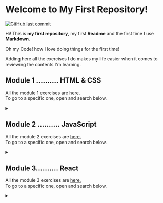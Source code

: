 # Welcome to My First Repository!   
   
   <a href="https://github.com/cvcastano/ejercicios-de-adalab/commits/master">
    <img src="https://img.shields.io/github/last-commit/cvcastano/ejercicios-de-adalab.svg?style=flat-square&logo=github&logoColor=purple"
         alt="GitHub last commit"/>
           </a>

Hi! This is **my first repository**, my first **Readme** and the first time I use **Markdown**.

Oh my Code! how I love doing things for the first time!

Adding here all the exercises I do makes my life easier when it comes to reviewing the contents I'm learning.  

## Module 1 .......... HTML & CSS 
All the module 1 exercises are [here.](https://github.com/cvcastano/ejercicios-de-adalab/tree/master/module%201)  
To go to a specific one, open and search below.
<details>
<summary></summary>
   
#### LESSON 1	[Introduction to the Web](https://github.com/cvcastano/ejercicios-de-adalab/tree/master/module%201/module-1-lesson-01-introduction-to-the-web/module-1-lesson-01-exs-1-to-6)
<details>
<summary> </summary>

- Exercises 1 to 6. Gazpacho recipe. [First steps in HTML and CSS.](https://github.com/cvcastano/ejercicios-de-adalab/tree/master/module%201/module-1-lesson-01-introduction-to-the-web/module-1-lesson-01-exs-1-to-6)
</details>

#### LESSON 2	[My first web page](https://github.com/cvcastano/ejercicios-de-adalab/tree/master/module%201/module-1-lesson-02-my-first-web-page)  
<details> 
<summary> </summary>
   
 - Exercise 1: Organizing a weekly menu. [Creating tables.](https://github.com/cvcastano/ejercicios-de-adalab/tree/master/module%201/module-1-lesson-02-my-first-web-page/module-1-lesson-02-ex-01-weekly-menu)
 - Exercise 2: A clasic page. [Creating a semantic page.](https://github.com/cvcastano/ejercicios-de-adalab/tree/master/module%201/module-1-lesson-02-my-first-web-page/module-1-lesson-02-ex-02-a-semantic-page)
 - Exercise 3: Colour me those links. Learning about inheritance in CSS.   
 - Exercise 4: Inheritance for everyone. Using inheritance for a neater code.
 - Exercise 5: Knowing specificity. [Practicing specificity in CSS.](https://github.com/cvcastano/ejercicios-de-adalab/tree/master/module%201/module-1-lesson-02-my-first-web-page/module-1-lesson-02-ex-05-specificity)
 - Exercise 6: Background property.
</details>
  
#### LESSON 3	[Box model and DevTools](https://github.com/cvcastano/ejercicios-de-adalab/tree/master/module%201/module-1-lesson-03-box-model-and-dev-tools)
<details>
<summary></summary>
   
 - Exercise 1: Marking. [Using the &lt;mark&gt; tag.](https://github.com/cvcastano/ejercicios-de-adalab/tree/master/module%201/module-1-lesson-03-box-model-and-dev-tools/module-1-lesson-03-ex-01-marking) 
 - Exercise 2: Displays. [Changing displays.](https://github.com/cvcastano/ejercicios-de-adalab/tree/master/module%201/module-1-lesson-03-box-model-and-dev-tools/module-1-lesson-03-ex-02-displays)
 - Exercise 3: Image in a paragraph. [Adding content.](https://github.com/cvcastano/ejercicios-de-adalab/tree/master/module%201/module-1-lesson-03-box-model-and-dev-tools/module-1-lesson-03-ex-03-image-in-a-paragraph)
 - Exercise 4: Image between paragraphs. [Practicing adding content.](https://github.com/cvcastano/ejercicios-de-adalab/tree/master/module%201/module-1-lesson-03-box-model-and-dev-tools/module-1-lesson-03-ex-04-image-between-paragraphs)
 - Exercise 5: Adjusting images. [Practicing more with content.](https://github.com/cvcastano/ejercicios-de-adalab/tree/master/module%201/module-1-lesson-03-box-model-and-dev-tools/module-1-lesson-03-ex-05-adjusting-images)
 - Exercise 6: Everything in its box. [Using overflow.](https://github.com/cvcastano/ejercicios-de-adalab/tree/master/module%201/module-1-lesson-03-box-model-and-dev-tools/module-1-lesson-03-ex-06-everything-in-its-box)
 - Exercise 7: Corchángulo Team. [Aligning inline elements.](https://github.com/cvcastano/ejercicios-de-adalab/tree/master/module%201/module-1-lesson-03-box-model-and-dev-tools/module-1-lesson-03-ex-07-corchangulo-team) 
 - Exercise 8: Variables CSS. [Aplying variables.](https://github.com/cvcastano/ejercicios-de-adalab/tree/master/module%201/module-1-lesson-03-box-model-and-dev-tools/module-1-lesson-03-ex-08-variables)
 - Exercise 9: DevTools: Inspector.
 - Exercise 10: DevTools: Network.
</details>
 
#### LESSON 4	[FlexBox](https://github.com/cvcastano/ejercicios-de-adalab/tree/master/module%201/module-1-lesson-04-flexbox)
<details>
<summary></summary>
 
 - Exercise 1: Flex and flex direction. [Practicing display and both axes.](hhttps://github.com/cvcastano/ejercicios-de-adalab/tree/master/module%201/module-1-lesson-04-flexbox/module-1-lesson-04-ex-01-flex-and-flex-direction)
 - Exercise 2: Flex wrap. [Using the flex-wrap property.](https://github.com/cvcastano/ejercicios-de-adalab/tree/master/module%201/module-1-lesson-04-flexbox/module-1-lesson-04-ex-02-flex-wrap)
 - Exercise 3: Justify content y align items. [Creating a horizontal list menu.](https://github.com/cvcastano/ejercicios-de-adalab/tree/master/module%201/module-1-lesson-04-flexbox/module-1-lesson-04-ex-03-justify-content-and-align-items)
 - Exercise 4: Order [Creating a news list with diverse content.]
 - Exercise 5: Flex, grow, shrink and basis. [Using min-height & vh.]
 - Exercise 6: Recreating a sketch. [Using FlexBox.](https://github.com/cvcastano/ejercicios-de-adalab/tree/master/module%201/module-1-lesson-04-flexbox/module-1-lesson-04-ex-06-recreating-a-sketch)
 - Exercise 7: Another sketch. [More FlexBox.]
 - Exercise 8: One more sketch. [Even more Flexbox.]
 - Exercise 9: Changing sizes. [Using vw and vh]
</details>

#### LESSON 5 CSS [Positioned Layout](https://github.com/cvcastano/ejercicios-de-adalab/tree/master/module%201/module-1-lesson-05-positioned-layout)
<details>
<summary></summary>
 
 - Exercise 1: Horizontal list. [Creating a nav "in line."](https://github.com/cvcastano/ejercicios-de-adalab/tree/master/module%201/module-1-lesson-05-positioned-layout/module-1-lesson-05-ex-01-horizontal-list)
 - Exercise 2: Shifting divs relatively. [Moving container boxes.](https://github.com/cvcastano/ejercicios-de-adalab/tree/master/module%201/module-1-lesson-05-positioned-layout/module-1-lesson-05-ex-02-shifting-divs-relatively)
 - Exercise 3: Come with me. [Using scroll.](https://github.com/cvcastano/ejercicios-de-adalab/tree/master/module%201/module-1-lesson-05-positioned-layout/module-1-lesson-05-ex-03-come-with-me)
 - Exercise 4: Transformers. [Transformations.](https://github.com/cvcastano/ejercicios-de-adalab/tree/master/module%201/module-1-lesson-05-positioned-layout/module-1-lesson-05-ex-04-transformers)
 - Exercise 5: Boxes over boxes. [Playing with position.](https://github.com/cvcastano/ejercicios-de-adalab/tree/master/module%201/module-1-lesson-05-positioned-layout/module-1-lessson-05-ex-05-boxes-over-boxes)
 - Exercise 6: Cookies notice. [Position fixed.](https://github.com/cvcastano/ejercicios-de-adalab/tree/master/module%201/module-1-lesson-05-positioned-layout/module-1-lesson-05-ex-06-cookies-notice)
 - Exercise 7: This text needs air. [Using max-width] ()
 - Exercise 8: Give me PDFs. [Download link.] ()
 - Exercise 9: This is an article. [Recreating a newspaper article.] ()
 - Exercise 10: Web technologies. []()
 - Exercise 11: A simple web. []()
 - Exercise 12: Good manners. []()
</details>

#### LESSON 6 [Responsive Design](https://github.com/cvcastano/ejercicios-de-adalab/tree/master/module%201/module-1-lesson-06-responsive-design)
<details>
<summary></summary>
 
 - Exercise 1: Can't live without rems. [Using rems](https://github.com/cvcastano/ejercicios-de-adalab/tree/master/module%201/module-1-lesson-06-responsive-design/module-1-lesson-06-ex-01-cant-live-without-rems)
 - Exercise 2: []()
 - Exercise 3: []()
 - Exercise 4: [Using media queries.](https://github.com/cvcastano/ejercicios-de-adalab/tree/master/module%201/module-1-lesson-06-responsive-design/module-1-lesson-06-ex-04)
 - Exercise 5: [Tag meta viewport.](https://github.com/cvcastano/ejercicios-de-adalab/tree/master/module%201/module-1-lesson-06-responsive-design/module-1-lesson-06-ex-05)
 - Exercise 6: [Using a central column.](https://github.com/cvcastano/ejercicios-de-adalab/tree/master/module%201/module-1-lesson-06-responsive-design/module-1-lesson-06-ex-06-central-column)
 - Exercise 7: []()
 - Exercise 8: [Using view width and view height](https://github.com/cvcastano/ejercicios-de-adalab/tree/master/module%201/module-1-lesson-06-responsive-design/module-1-lesson-06-ex-08-vw-vh)
 - Exercise 9: []()
</details>

#### LESSON 7 [Version Control System](https://github.com/cvcastano/modulo-1-leccion-7-control-de-versiones)

#### LESSON 8 Task Automation
<details>
<summary></summary>
 
 - Exercise 1: []()
 - Exercise 2: []()
 - Exercise 3: []()
 - Exercise 4: []()
</details>

#### LESSON 9 [SASS](https://github.com/cvcastano/ejercicios-de-adalab/tree/master/module%201/module-1-lesson-09-sass)
<details>
<summary></summary>
 
 - Exercise 1: Variables everywhere. [Using variables.](https://github.com/cvcastano/ejercicios-de-adalab/tree/master/module%201/module-1-lesson-09-sass/module-1-lesson-09-ex-01)
 - Exercise 2: []()
 - Exercise 3: []()
 - Exercise 4: Every pig to his own sty. [Using partials.](https://github.com/cvcastano/ejercicios-de-adalab/tree/master/module%201/module-1-lesson-09-sass/module-1-lesson-09-ex-04)
 - Exercise 5: []()
 - Exercise 6: []()
 - Exercise 7: []()
 - Exercise 8: []()
 - Exercise 9: []()
 - Exercise 10: []()
</details>

#### LESSON 10 [Web based forms](https://github.com/cvcastano/ejercicios-de-adalab/tree/master/module%201/module-1-lesson-10-web-based-forms/module-1-lesson-10-ex-03-facebook-form)
<details>
<summary></summary>
 
 - Exercise 1: []()
 - Exercise 2: []()
 - Exercise 3: Recreating a form. [Facebook sign-up form.](https://github.com/cvcastano/ejercicios-de-adalab/tree/master/modulo%201/module-1-lesson-10-web-based-forms/module-1-lesson-10-ex-03-facebook-form)
 - Exercise 4: []()
 - Exercise 5: []()
</details>

#### LESSON 11 [CSS grid layout](https://github.com/cvcastano/ejercicios-de-adalab/tree/master/module%201/module-1-lesson-11-grid-layout)
<details>
<summary></summary>
 
 - Exercise 1: Pink grid. [Imitating a given grid layout.](https://github.com/cvcastano/ejercicios-de-adalab/tree/master/modulo%201/module-1-lesson-11-grid-layout/module-1-lesson-11-ex-01-imitate-a-layout)
 - Exercise 2: Using span instead. [Using span.](https://github.com/cvcastano/ejercicios-de-adalab/tree/master/modulo%201/module-1-lesson-11-grid-layout/module-1-lesson-11-ex-02-using-span)
 - Exercise 3: Using viewport. [Grid from scratch using viewport.](https://github.com/cvcastano/ejercicios-de-adalab/tree/master/modulo%201/module-1-lesson-11-grid-layout/module-1-lesson-11-ex-03-using-viewport)
 - Exercise 4: Each element in its place. [Using grid template areas.](https://github.com/cvcastano/ejercicios-de-adalab/tree/master/modulo%201/module-1-lesson-11-grid-layout/module-1-lesson-11-ex-04-each-element-in-its-place)
 - Exercise 5: Bootstrap. [Bootstrap first contact.](https://github.com/cvcastano/ejercicios-de-adalab/tree/master/modulo%201/module-1-lesson-11-grid-layout/module-1-lesson-11-ex-05-bootstrap)
 - Exercise 6: []()
 - Exercise 7: []()
 - Exercise 8: []()
 - Exercise 9: []()
 - Exercise 10: []()
</details>

#### LESSON 12 [CSS animations](https://github.com/cvcastano/ejercicios-de-adalab/tree/master/module%201/module-1-lesson-12-css-animations)
<details>
<summary></summary>
 
 - Exercise 1: Ease transitions. [Adding transitions.](https://github.com/cvcastano/ejercicios-de-adalab/tree/master/modulo%201/module-1-lesson-12-css-animations/module-1-lesson-12-ex-01-ease-transitions)
 - Exercise 2: Basic dashboard. [Adding transitions in a dashboard.](https://github.com/cvcastano/ejercicios-de-adalab/tree/master/modulo%201/module-1-lesson-12-css-animations/module-1-lesson-12-ex-02-transitions-in-a-dashboard)
 - Exercise 3: Pop-up. [Adding a pop-up with CSS transitions.](https://github.com/cvcastano/ejercicios-de-adalab/tree/master/modulo%201/module-1-lesson-12-css-animations/module-1-lesson-12-ex-03-%20pop-up)
 - Exercise 4: Keyframes. [Animating with keyframes.](https://github.com/cvcastano/ejercicios-de-adalab/tree/master/modulo%201/module-1-lesson-12-css-animations/module-1-lesson-12-ex-04-keyframes)
 - Exercise 5: Form label placeholder. [Transitions in forms.](https://github.com/cvcastano/ejercicios-de-adalab/tree/master/modulo%201/module-1-lesson-12-css-animations/module-1-lesson-12-ex-05-form-label-placeholder)
 - Exercise 6: []()
 - Exercise 7: []()
 - Exercise 8: []()
 - Exercise 9: []()
 - Exercise 10: []()
</details>

</details>
 
</details>

## Module 2 .......... JavaScript
All the module 2 exercises are [here.](https://github.com/cvcastano/ejercicios-de-adalab/tree/master/module%202)  
To go to a specific one, open and search below.
<details>
<summary></summary>
 
#### LESSON 1 [Intro to programming](https://github.com/cvcastano/ejercicios-de-adalab/tree/master/module%202/module-2-lesson-01-intro-to-programming)
<details>
<summary></summary>
 
 - Exercise 1: Outdated browser message. [My first JavaScript](https://github.com/cvcastano/ejercicios-de-adalab/tree/master/module%202/module-2-lesson-01-intro-to-programming/module-02-lesson-01-ex-01-outdated-browser-message)
 - Exercise 2: Fixing errors. [Declaring a constant.](https://github.com/cvcastano/ejercicios-de-adalab/tree/master/module%202/module-2-lesson-01-intro-to-programming/module-02-lesson-01-ex-02-fixing-errors)
 - Exercise 3: Hello world. [Changing text.](https://github.com/cvcastano/ejercicios-de-adalab/tree/master/module%202/module-2-lesson-01-intro-to-programming/module-02-lesson-01-ex-03-hello-world)
 - Exercise 4: Selecting Adalabers. [Changing selections.](https://github.com/cvcastano/ejercicios-de-adalab/tree/master/module%202/module-2-lesson-01-intro-to-programming/module-02-lesson-01-ex-04-selecting-adalabers)
 - Exercise 5: Protect that password. [Protecting passwords.](https://github.com/cvcastano/ejercicios-de-adalab/tree/master/module%202/module-2-lesson-01-intro-to-programming/module-02-lesson-01-ex-05-protect-that-password)
 - Exercise 6: Lorem Ipsum. [Adding content.](https://github.com/cvcastano/ejercicios-de-adalab/tree/master/module%202/module-2-lesson-01-intro-to-programming/module-02-lesson-01-ex-06-lorem-ipsum)
 - Exercise 7: One, two, three, answer again. [Adding content in a list.](https://github.com/cvcastano/ejercicios-de-adalab/tree/master/module%202/module-2-lesson-01-intro-to-programming/module-02-lesson-01-ex-07-one-two-three-answer-again)
 - Exercise 8: disabling buttons. [Adding classes.](https://github.com/cvcastano/ejercicios-de-adalab/tree/master/module%202/module-2-lesson-01-intro-to-programming/module-02-lesson-01-ex-08-disabling-buttons)
</details>

#### LESSON 2 [Intro to programming II](https://github.com/cvcastano/ejercicios-de-adalab/tree/master/module%202/module-2-lesson-02-intro-to-programming-2)
<details>
<summary></summary>
 
 - Exercise 2: [Dayana rules.](https://github.com/cvcastano/ejercicios-de-adalab/tree/master/module%202/module-2-lesson-02-intro-to-programming-2/module-02-lesson-02-ex-02-dayana-rules-not)
 - Exercise 3: [Fruit price.](https://github.com/cvcastano/ejercicios-de-adalab/tree/master/module%202/module-2-lesson-02-intro-to-programming-2/module-02-lesson-02-ex-03-fruit-price)
 - Exercise 4: [Pay me girl.](https://github.com/cvcastano/ejercicios-de-adalab/tree/master/module%202/module-2-lesson-02-intro-to-programming-2/module-02-lesson-02-ex-04-pay-me-girl)
 - Exercise 5: [Life hours.](https://github.com/cvcastano/ejercicios-de-adalab/tree/master/module%202/module-2-lesson-02-intro-to-programming-2/module-02-lesson-02-ex-05-life-hours)
 - Exercise 6: [Hello, Lola.](https://github.com/cvcastano/ejercicios-de-adalab/tree/master/module%202/module-2-lesson-02-intro-to-programming-2/module-02-lesson-02-ex-06-hello-adalaber)
 - Exercise 7: [Interpolate Lola.](https://github.com/cvcastano/ejercicios-de-adalab/tree/master/module%202/module-2-lesson-02-intro-to-programming-2/module-02-lesson-02-ex-07-interpolate-lola)
 - Exercise 8: [Bitches list.](https://github.com/cvcastano/ejercicios-de-adalab/tree/master/module%202/module-2-lesson-02-intro-to-programming-2/module-02-lesson-02-ex-08-bitches-list)
 - Exercise 9: [Number of letters in your name.](https://github.com/cvcastano/ejercicios-de-adalab/tree/master/module%202/module-2-lesson-02-intro-to-programming-2/module-02-lesson-02-ex-09-number-of-letters-in-your-name)
 - Exercise 10: [Picking up numbers from HTML.](https://github.com/cvcastano/ejercicios-de-adalab/tree/master/module%202/module-2-lesson-02-intro-to-programming-2/module-02-lesson-02-ex-10-picking-up-numbers-from-HTML)

</details>

#### LESSON 3 [Conditionals](https://github.com/cvcastano/ejercicios-de-adalab/tree/master/module%202/module-2-lesson-03-conditionals)
<details>
<summary></summary>
 
 - Exercise 1: [Noone without avatar.](https://github.com/cvcastano/ejercicios-de-adalab/tree/master/module%202/module-2-lesson-03-conditionals/module-02-lesson-03-ex-01-noone-without-avatar)
 - Exercise 2: [Access control.](https://github.com/cvcastano/ejercicios-de-adalab/tree/master/module%202/module-2-lesson-03-conditionals/module-02-lesson-03-ex-02-access-control)
 - Exercise 3: [Complete the conditions.](https://github.com/cvcastano/ejercicios-de-adalab/tree/master/module%202/module-2-lesson-03-conditionals/module-02-lesson-03-ex-03-complete-the-conditions)
 - Exercise 4: [Dog age to human age.](https://github.com/cvcastano/ejercicios-de-adalab/tree/master/module%202/module-2-lesson-03-conditionals/module-02-lesson-03-ex-04-dog-age-to-human-age)
 - Exercise 5: [Rainbow notifications.](https://github.com/cvcastano/ejercicios-de-adalab/tree/master/module%202/module-2-lesson-03-conditionals/module-02-lesson-03-ex-05-rainbow-notifications)
 - Exercise 6: [Ternary operator](https://github.com/cvcastano/ejercicios-de-adalab/tree/master/module%202/module-2-lesson-03-conditionals/module-02-lesson-03-ex-06-ternary-operator)
 - Exercise 7: [Switch](https://github.com/cvcastano/ejercicios-de-adalab/tree/master/module%202/module-2-lesson-03-conditionals/module-02-lesson-03-ex-07-switch)
 - Exercise 8: [Leap year](https://github.com/cvcastano/ejercicios-de-adalab/tree/master/module%202/module-2-lesson-03-conditionals/module-02-lesson-03-ex-08-leap-year)
</details>

#### LESSON 4 [Functions](https://github.com/cvcastano/ejercicios-de-adalab/tree/master/module%202/module-2-lesson-04-functions)
<details>
<summary></summary>
 
 - Exercise 1: [Times for function](https://github.com/cvcastano/ejercicios-de-adalab/tree/master/module%202/module-2-lesson-04-functions/module-02-lesson-04-ex-01-times-for-function)
 - Exercise 2: [Average out function](https://github.com/cvcastano/ejercicios-de-adalab/tree/master/module%202/module-2-lesson-04-functions/module-02-lesson-04-ex-02-average-out-function)
 - Exercise 3: [Ticket with VAT](https://github.com/cvcastano/ejercicios-de-adalab/tree/master/module%202/module-2-lesson-04-functions/module-02-lesson-04-ex-03-ticket-with-vat)
 - Exercise 4: [Odds or evens](https://github.com/cvcastano/ejercicios-de-adalab/tree/master/module%202/module-2-lesson-04-functions/module-02-lesson-04-ex-04-odd-even)
 - Exercise 5: [querySelector for all](https://github.com/cvcastano/ejercicios-de-adalab/tree/master/module%202/module-2-lesson-04-functions/module-02-lesson-04-ex-05-queryselector-for-all)
 - Exercise 6: [Errors log](https://github.com/cvcastano/ejercicios-de-adalab/tree/master/module%202/module-2-lesson-04-functions/module-02-lesson-04-ex-06-errors-log)
 - Exercise 7: [Join functions](https://github.com/cvcastano/ejercicios-de-adalab/tree/master/module%202/module-2-lesson-04-functions/module-02-lesson-04-ex-07-join-functions)
 - Exercise 9: [Arrow functions](https://github.com/cvcastano/ejercicios-de-adalab/tree/master/module%202/module-2-lesson-04-functions/module-02-lesson-04-ex-09-arrow-functions-everywhere)
 - Exercise 10: [Box model calculator](https://github.com/cvcastano/ejercicios-de-adalab/tree/master/module%202/module-2-lesson-04-functions/module-02-lesson-04-ex-10-box-model-calculator)
 - [T-shirt e-shop practice exercise](https://github.com/cvcastano/ejercicios-de-adalab/tree/master/module%202/module-2-t-shirt-e-shop-practice-exercise)
</details>

#### LESSON 5 [Events](https://github.com/cvcastano/ejercicios-de-adalab/tree/master/module%202/module-2-lesson-05-events)
<details>
<summary></summary>
 
 - Exercise 1: [Hello click.](https://github.com/cvcastano/ejercicios-de-adalab/tree/master/module%202/module-2-lesson-05-events/module-2-lesson-05-ex-01-hello-click)
 - Exercise 2: [What's your name?](https://github.com/cvcastano/ejercicios-de-adalab/tree/master/module%202/module-2-lesson-05-events/module-2-lesson-05-ex-02-what-is-your-name)
 - Exercise 3: [Give me ipsum.](https://github.com/cvcastano/ejercicios-de-adalab/tree/master/module%202/module-2-lesson-05-events/module-2-lesson-05-ex-03-give-me-ipsum)
 - Exercise 4: [Colored scroll.](https://github.com/cvcastano/ejercicios-de-adalab/tree/master/module%202/module-2-lesson-05-events/module-2-lesson-05-ex-04-colored-scroll)
 - Exercise 5: [Playing with the keyboard.](https://github.com/cvcastano/ejercicios-de-adalab/tree/master/module%202/module-2-lesson-05-events/module-2-lesson-05-ex-05-playing-with-the-keyboard)
 - Exercise 6: [Instant info.](https://github.com/cvcastano/ejercicios-de-adalab/tree/master/module%202/module-2-lesson-05-events/module-2-lesson-05-ex-06-instant-info)
 - Exercise 7: [Another button.](https://github.com/cvcastano/ejercicios-de-adalab/tree/master/module%202/module-2-lesson-05-events/module-2-lesson-05-ex-07-another-button)
 - Exercise 8: [More buttons.](https://github.com/cvcastano/ejercicios-de-adalab/tree/master/module%202/module-2-lesson-05-events/module-2-lesson-05-ex-08-more-buttons)
 - Exercise 9: [Favourites.](https://github.com/cvcastano/ejercicios-de-adalab/tree/master/module%202/module-2-lesson-05-events/module-2-lesson-05-ex-09-favourites)
 - Exercise 10: [What are we watching tonight?](https://github.com/cvcastano/ejercicios-de-adalab/tree/master/module%202/module-2-lesson-05-events/module-2-lesson-05-ex-10-what-are-we-watching-tonight)
 - Exercise 11: [Stop that link.](https://github.com/cvcastano/ejercicios-de-adalab/tree/master/module%202/module-2-lesson-05-events/module-2-lesson-05-ex-11-stop-that-link)
</details>

#### LESSON 6 [Objects](https://github.com/cvcastano/ejercicios-de-adalab/tree/master/module%202/module-2-lesson-06-objects)
<details>
<summary></summary>
 
 - Exercise 1: [Adalabers bio.](https://github.com/cvcastano/ejercicios-de-adalab/tree/master/module%202/module-2-lesson-06-objects/module-2-lesson-06-ex-01-adalabers-bio)
 - Exercise 2: [On the run.](https://github.com/cvcastano/ejercicios-de-adalab/tree/master/module%202/module-2-lesson-06-objects/module-2-lesson-06-ex-02-on-the-run)
 - Exercise 3: [Adalabers bio II.](https://github.com/cvcastano/ejercicios-de-adalab/tree/master/module%202/module-2-lesson-06-objects/module-2-lesson-06-ex-03-%20adalabers-bio2)
 - Exercise 4: [Event investigation.](https://github.com/cvcastano/ejercicios-de-adalab/tree/master/module%202/module-2-lesson-06-objects/module-2-lesson-06-ex-04-event-investigation)
 - Exercise 5: [Elements investigation.](https://github.com/cvcastano/ejercicios-de-adalab/tree/master/module%202/module-2-lesson-06-objects/module-2-lesson-06-ex-05-elements-investigation)
 - Exercise 6: [Creating a pear basket.](https://github.com/cvcastano/ejercicios-de-adalab/tree/master/module%202/module-2-lesson-06-objects/module-2-lesson-06-ex-06-creating-a-pear-basket)
 - Exercise 7: [User data structure.](https://github.com/cvcastano/ejercicios-de-adalab/tree/master/module%202/module-2-lesson-06-objects/module-2-lesson-06-ex-07-user-data-structure)
</details>

#### LESSON 7 [Arrays and loops](https://github.com/cvcastano/ejercicios-de-adalab/tree/master/module%202/module-2-lesson-07-arrays-and-loops)
<details>
<summary></summary>
 
 - Exercise 1: [Movies.](https://github.com/cvcastano/ejercicios-de-adalab/tree/master/module%202/module-2-lesson-07-arrays-and-loops/module-02-lesson-07-ex-01-movies)
 - Exercise 2: [Exercise 2](https://github.com/cvcastano/ejercicios-de-adalab/tree/master/module%202/module-2-lesson-07-arrays-and-loops/module-02-lesson-07-ex-02)
 - Exercise 3: [Exercise 3](https://github.com/cvcastano/ejercicios-de-adalab/tree/master/module%202/module-2-lesson-07-arrays-and-loops/module-02-lesson-07-ex-03)
 - Exercise 4: [Hunter's moon.](https://github.com/cvcastano/ejercicios-de-adalab/tree/master/module%202/module-2-lesson-07-arrays-and-loops/module-02-lesson-07-ex-04-hunters-moon)
 - Exercise 5: [Average.](https://github.com/cvcastano/ejercicios-de-adalab/tree/master/module%202/module-2-lesson-07-arrays-and-loops/module-02-lesson-07-ex-05-average)
 - Exercise 6: [A lot in common.](https://github.com/cvcastano/ejercicios-de-adalab/tree/master/module%202/module-2-lesson-07-arrays-and-loops/module-02-lesson-07-ex-06-a-lot-in%20common)
 - Exercise 7: [A story of Adalabers.](https://github.com/cvcastano/ejercicios-de-adalab/tree/master/module%202/module-2-lesson-07-arrays-and-loops/module-02-lesson-07-ex-07-a-story-of-adalabers)
 - Exercise 8: [Alarm buttons.](https://github.com/cvcastano/ejercicios-de-adalab/tree/master/module%202/module-2-lesson-07-arrays-and-loops/module-02-lesson-07-ex-08-alarm-buttons)
 - Exercise 10: [Exercise 10](https://github.com/cvcastano/ejercicios-de-adalab/tree/master/module%202/module-2-lesson-07-arrays-and-loops/module-02-lesson-07-ex-10)
</details>

#### LESSON 9 [Arrays and loops II](https://github.com/cvcastano/ejercicios-de-adalab/tree/master/module%202/module-2-lesson-09-arrays-and-loops-2)
<details>
<summary></summary>
 
 - Exercise 1: [Little numbers.](https://github.com/cvcastano/ejercicios-de-adalab/tree/master/module%202/module-2-lesson-09-arrays-and-loops-2/module-02-lesson-09-ex-01-little-numbers)
 - Exercise 2: [.srebmun elttiL](https://github.com/cvcastano/ejercicios-de-adalab/tree/master/module%202/module-2-lesson-09-arrays-and-loops-2/module-02-lesson-09-ex-02-srebmun-elttil)
 - Exercise 3: [The numbers.](https://github.com/cvcastano/ejercicios-de-adalab/tree/master/module%202/module-2-lesson-09-arrays-and-loops-2/module-02-lesson-09-ex-03-the-numbers)
 - Exercise 4: [My to-do list.](https://github.com/cvcastano/ejercicios-de-adalab/tree/master/module%202/module-2-lesson-09-arrays-and-loops-2/module-02-lesson-09-ex-04-my-to-do-list)
 - Exercise 5: [Create your X-mas tree.](https://github.com/cvcastano/ejercicios-de-adalab/tree/master/module%202/module-2-lesson-09-arrays-and-loops-2/module-02-lesson-09-ex-05-create-your-x-mas-tree)
 - Exercise 6: [Improve your X-mas tree.](https://github.com/cvcastano/ejercicios-de-adalab/tree/master/module%202/module-2-lesson-09-arrays-and-loops-2/module-02-lesson-09-ex-06-improve-your-x-mas-tree)
 - Exercise 7: [That is a spruce!](https://github.com/cvcastano/ejercicios-de-adalab/tree/master/module%202/module-2-lesson-09-arrays-and-loops-2/module-02-lesson-09-ex-07-that-is-a-spruce)
</details>

#### PRACTICE EXERCISE [Promotions](https://github.com/cvcastano/ejercicios-de-adalab/tree/master/module%202/module-2-practice-exercise-js-arrays-and-objects)

#### LESSON 10 [Server Requests](https://github.com/cvcastano/ejercicios-de-adalab/tree/master/module%202/module-2-lesson-10-server-requests)
<details>
<summary></summary>
 
 - Exercise 1: [Random movie.](https://github.com/cvcastano/ejercicios-de-adalab/tree/master/module%202/module-2-lesson-10-server-requests/module-02-lesson-10-ex-01-random-movie)
 - Exercise 2: [Chihuahuas everywhere.](https://github.com/cvcastano/ejercicios-de-adalab/tree/master/module%202/module-2-lesson-10-server-requests/module-02-lesson-10-ex-02-chihuahuas-everywhere)
 - Exercise 3: [GitHub API](https://github.com/cvcastano/ejercicios-de-adalab/tree/master/module%202/module-2-lesson-10-server-requests/module-02-lesson-10-ex-03-github-api)
 - Exercise 4: [Repos list.](https://github.com/cvcastano/ejercicios-de-adalab/tree/master/module%202/module-2-lesson-10-server-requests/module-02-lesson-10-ex-04-repos-list)
 - Exercise 5: [Properties type.](https://github.com/cvcastano/ejercicios-de-adalab/tree/master/module%202/module-2-lesson-10-server-requests/module-02-lesson-10-ex-05-properties-type)
 - Exercise 6: [Dog breed.](https://github.com/cvcastano/ejercicios-de-adalab/tree/master/module%202/module-2-lesson-10-server-requests/module-02-lesson-10-ex-06-dog-breed)
 - Exercise 7: [Rendering images.](https://github.com/cvcastano/ejercicios-de-adalab/tree/master/module%202/module-2-lesson-10-server-requests/module-02-lesson-10-ex-07-rendering-images)
 - Exercise 8: [Hunting errors.](https://github.com/cvcastano/ejercicios-de-adalab/tree/master/module%202/module-2-lesson-10-server-requests/module-02-lesson-10-ex-08-hunting-errors)
</details>

#### LESSON 11 [Server Requests II](https://github.com/cvcastano/ejercicios-de-adalab/tree/master/module%202/module-2-lesson-11-server-requests-2)
<details>
<summary></summary>
 
 - Exercise 1: [Star Wars API.](https://github.com/cvcastano/ejercicios-de-adalab/tree/master/module%202/module-2-lesson-11-server-requests-2/module-2-lesson-11-ex-01-star-wars-api)
 - Exercise 2: [Star Wars Web.](https://github.com/cvcastano/ejercicios-de-adalab/tree/master/module%202/module-2-lesson-11-server-requests-2/module-2-lesson-11-ex-02-star-wars-web)
 - Exercise 3: [Inspect SWAPI.](https://github.com/cvcastano/ejercicios-de-adalab/tree/master/module%202/module-2-lesson-11-server-requests-2/module-2-lesson-11-ex-03-inspect-swapi)
 - Exercise 4: [Knowing local storage.](https://github.com/cvcastano/ejercicios-de-adalab/tree/master/module%202/module-2-lesson-11-server-requests-2/module-2-lesson-11-ex-04-knowing-local-storage)
 - Exercise 5: [My favorite theme.](https://github.com/cvcastano/ejercicios-de-adalab/tree/master/module%202/module-2-lesson-11-server-requests-2/module-2-lesson-11-ex-05-my-favorite-theme)
 - Exercise 6: [A true form.](https://github.com/cvcastano/ejercicios-de-adalab/tree/master/module%202/module-2-lesson-11-server-requests-2/module-2-lesson-11-ex-06-a-true-form)
 - Exercise 7: [Good practices on Local Storage.](https://github.com/cvcastano/ejercicios-de-adalab/tree/master/module%202/module-2-lesson-11-server-requests-2/module-2-lesson-11-ex-07-good-practices-on-ls)
 - Exercise 8: [Star Wars server searches.](https://github.com/cvcastano/ejercicios-de-adalab/tree/master/module%202/module-2-lesson-11-server-requests-2/module-2-lesson-11-ex-08-sw-server-searches)
 - Exercise 9: [Linter errors.](https://github.com/cvcastano/ejercicios-de-adalab/tree/master/module%202/module-2-lesson-11-server-requests-2/module-2-lesson-11-ex-09-linter-errors)
 - Exercise 10: [Give me kitty gifs.](https://github.com/cvcastano/ejercicios-de-adalab/tree/master/module%202/module-2-lesson-11-server-requests-2/module-2-lesson-11-ex-10-give-me-kitty-gifs)
</details>

#### LESSON 12 [Advanced DOM](https://github.com/cvcastano/ejercicios-de-adalab/tree/master/module%202/module-2-lesson-12-advanced-dom)
<details>
<summary></summary>
 
 - Exercise 1: [1 2 3 Let's do it again.](https://github.com/cvcastano/ejercicios-de-adalab/tree/master/module%202/module-2-lesson-12-advanced-dom/module-02-lesson-12-ex-01-one-two-three-lets-do-it-again)
 - Exercise 2: [On a trip.](https://github.com/cvcastano/ejercicios-de-adalab/tree/master/module%202/module-2-lesson-12-advanced-dom/module-02-lesson-12-ex-02-on-a-trip)
 - Exercise 3: [Autocompleted.](https://github.com/cvcastano/ejercicios-de-adalab/tree/master/module%202/module-2-lesson-12-advanced-dom/module-02-lesson-12-ex-03-autocompleted)
 - Exercise 4: [High up paragraphs.](https://github.com/cvcastano/ejercicios-de-adalab/tree/master/module%202/module-2-lesson-12-advanced-dom/module-02-lesson-12-ex-04-high-up-paragraphs)
 - Exercise 5: [Real anchors.](https://github.com/cvcastano/ejercicios-de-adalab/tree/master/module%202/module-2-lesson-12-advanced-dom/module-02-lesson-12-ex-05-real-anchors)
 - Exercise 6: [Detention.](https://github.com/cvcastano/ejercicios-de-adalab/tree/master/module%202/module-2-lesson-12-advanced-dom/module-02-lesson-12-ex-06-detention)
</details>


#### LESSON 13 Functional Array Methods
<details>
<summary></summary>
 
 - Exercise 1: []()
 - Exercise 2: []()
 - Exercise 3: []()
 - Exercise 4: []()
 - Exercise 5: []()
 - Exercise 6: []()
 - Exercise 7: []()
 - Exercise 8: []()
 - Exercise 9: []()
 - Exercise 10: []()
</details>

#### LESSON 14 Asynchronous JavaScript 
<details>
<summary></summary>
 
 - Exercise 1: []()
 - Exercise 2: []()
 - Exercise 3: []()
 - Exercise 4: []()
 - Exercise 5: []()
 - Exercise 6: []()
 - Exercise 7: []()
 - Exercise 8: []()
 - Exercise 9: []()
 - Exercise 10: []()
</details>

</details>

## Module 3.......... React
All the module 3 exercises are [here.](https://github.com/cvcastano/ejercicios-de-adalab/tree/master/module%203)  
To go to a specific one, open and search below.
<details>
<summary></summary>
   
#### LESSON 1 [Intro to React](https://github.com/cvcastano/ejercicios-de-adalab/tree/master/module%203/module-3-lesson-01-intro-to-react)
<details>
<summary></summary>
 
 - Exercises 1 to 3: [MediaCard](https://github.com/cvcastano/ejercicios-de-adalab/tree/master/module%203/module-3-lesson-01-intro-to-react)

</details>

#### LESSON 2 [Intro to React II](https://github.com/cvcastano/ejercicios-de-adalab/tree/master/module%203/module-3-lesson-02-intro-to-react-2) 
<details>
<summary></summary>
 
 - Exercise 1: [MediaCard as component](https://github.com/cvcastano/ejercicios-de-adalab/tree/master/module%203/module-3-lesson-02-intro-to-react-2/module-3-lesson-02-ex-01-mediacard-as-component)
 - Exercise 2: [MediaCard using props](https://github.com/cvcastano/ejercicios-de-adalab/tree/master/module%203/module-3-lesson-02-intro-to-react-2/module-3-lesson-02-ex-02-mediacard-using-props)
 - Exercise 3: [From class to functional component](https://github.com/cvcastano/ejercicios-de-adalab/tree/master/module%203/module-3-lesson-02-intro-to-react-2/module-3-lesson-02-ex-03-class-to-functional)
 - Exercise 4: [Kittens](https://github.com/cvcastano/ejercicios-de-adalab/tree/master/module%203/module-3-lesson-02-intro-to-react-2/module-3-lesson-02-ex-04-kittens)
 - Exercise 5: [MediaList](https://github.com/cvcastano/ejercicios-de-adalab/tree/master/module%203/module-3-lesson-02-intro-to-react-2/module-3-lesson-02-ex-05-medialist)
</details>


#### LESSON 3 [Components in React](https://github.com/cvcastano/ejercicios-de-adalab/tree/master/module%203/module-3-lesson-03-components-in-react)
<details>
<summary></summary>
 
 - Exercise 1: [Mapping lists](https://github.com/cvcastano/ejercicios-de-adalab/tree/master/module%203/module-3-lesson-03-components-in-react/module-3-lesson-03-ex-01)
 - Exercise 2: [Half page](https://github.com/cvcastano/ejercicios-de-adalab/tree/master/module%203/module-3-lesson-03-components-in-react/module-3-lesson-03-ex-02)
 - Exercise 3: [DefaultProps](https://github.com/cvcastano/ejercicios-de-adalab/tree/master/module%203/module-3-lesson-03-components-in-react/module-3-lesson-03-ex-03)
 - Exercise 4: [PropTypes](https://github.com/cvcastano/ejercicios-de-adalab/tree/master/module%203/module-3-lesson-03-components-in-react/module-3-lesson-03-ex-04)

</details>

#### LESSON 4 [Events in React](https://github.com/cvcastano/ejercicios-de-adalab/tree/master/module%203/module-3-lesson-04-events-in-react)
<details>
<summary></summary>
 
 - Exercise 1: [I hate onions](https://github.com/cvcastano/ejercicios-de-adalab/tree/master/module%203/module-3-lesson-04-events-in-react/module-3-lesson-04-ex-01-onion-hater)
 - Exercise 2: [My destination](https://github.com/cvcastano/ejercicios-de-adalab/tree/master/module%203/module-3-lesson-04-events-in-react/module-3-lesson-04-ex-02-choose-your-destination)
 - Exercise 3: [My hatred in red](https://github.com/cvcastano/ejercicios-de-adalab/tree/master/module%203/module-3-lesson-04-events-in-react/module-3-lesson-04-ex-03-my-hatred-in-red)
 - Exercise 4: [See your destination](https://github.com/cvcastano/ejercicios-de-adalab/tree/master/module%203/module-3-lesson-04-events-in-react/module-3-lesson-04-ex-04-see-your-destination)
 - Exercise 5: [Cities](https://github.com/cvcastano/ejercicios-de-adalab/tree/master/module%203/module-3-lesson-04-events-in-react/module-3-lesson-04-ex-05-cities)
 - Exercise 6: [Mimimimi](https://github.com/cvcastano/ejercicios-de-adalab/tree/master/module%203/module-3-lesson-04-events-in-react/module-3-lesson-04-ex-06-mimimi) <!-- Exercise 7: [Filtering items](https://github.com/cvcastano/ejercicios-de-adalab/tree/master/module%203/module-3-lesson-04-events-in-react/module-3-lesson-04-ex-07-filtering-items) -->
- Exercise 8-9: [Lifting in functional components](https://github.com/cvcastano/ejercicios-de-adalab/tree/master/module%203/module-3-lesson-04-events-in-react/module-3-lesson-04-ex-08-and-09-functional-components-lifting)
</details>

#### LESSON 5 [React State](https://github.com/cvcastano/ejercicios-de-adalab/tree/master/module%203/module-3-lesson-05-state-in-react)
<details>
<summary></summary>
 
 - Exercise 1: [Showing related info](https://github.com/cvcastano/ejercicios-de-adalab/tree/master/module%203/module-3-lesson-05-state-in-react/module-3-lesson-05-ex-01-showing-related-info)
 - Exercise 2: [Blinking square](https://github.com/cvcastano/ejercicios-de-adalab/tree/master/module%203/module-3-lesson-05-state-in-react/module-3-lesson-05-ex-02-blinking-square)
 - Exercise 3: [Time to sleep](https://github.com/cvcastano/ejercicios-de-adalab/tree/master/module%203/module-3-lesson-05-state-in-react/module-3-lesson-05-ex-03-time-to-sleep)
 - Exercise 4: [Sheep counter](
 - Exercise 5: [Advanced sheep counter](
 - Exercise 6: [User info](
 - Exercise 7: [Fresh fruits](
 
</details>

#### LESSON 6 [React Hooks]()
<details>
<summary></summary>
 
 - Exercise 1: []()
 - Exercise 2: []()
</details>

#### LESSON 7 [React Forms](https://github.com/cvcastano/ejercicios-de-adalab/tree/master/module%203/module-3-lesson-07-react-forms)
<details>
<summary></summary>
 
 - Exercise 1 to 3: [Movie Form](https://github.com/cvcastano/ejercicios-de-adalab/tree/master/module%203/module-3-lesson-07-react-forms
)

</details>

#### LESSON 8 [Best Practices](https://github.com/cvcastano/ejercicios-de-adalab/tree/master/module%203/module-3-lesson-08-best-practices)
<details>
<summary></summary>
 
 - Exercise 1: []()
 - Exercise 2: [Little Numbers](https://github.com/cvcastano/ejercicios-de-adalab/tree/master/module%203/module-3-lesson-08-best-practices/module-3-lesson-08-ex-02-little-numbers)
 - Exercise 3: [Collapsibles](https://github.com/cvcastano/ejercicios-de-adalab/tree/master/module%203/module-3-lesson-08-best-practices/module-3-lesson-08-ex-03-collapsibles)
 - Exercise 4: []()
 - Exercise 5: []()
 - Exercise 6: []()
 - Exercise 7: []()
 - Exercise 8: []()
 - Exercise 9: []()
 - Exercise 10: []()
</details>

#### LESSON 9 [React Router](https://github.com/cvcastano/ejercicios-de-adalab/tree/master/module%203/module-3-lesson-09-react-router/module-3-lesson-09-ex-01-i-like-your-t-abs)
<details>
<summary></summary>
 
 - Exercise 1: [I like your (t)abs](https://github.com/cvcastano/ejercicios-de-adalab/tree/master/module%203/module-3-lesson-09-react-router/module-3-lesson-09-ex-01-i-like-your-t-abs)
 - Exercise 2: []()

</details>

#### LESSON 10 [Components lifecycle](https://github.com/cvcastano/ejercicios-de-adalab/tree/master/module%203/module-3-lesson-10-components-lifecycle)
<details>
<summary></summary>
 
 - Exercise 1: [Lifecycle counter](https://github.com/cvcastano/ejercicios-de-adalab/tree/master/module%203/module-3-lesson-10-components-lifecycle/module-3-lesson-10-ex-01-lifecycle-counter)
 - Exercise 2: [Commented counter](https://github.com/cvcastano/ejercicios-de-adalab/tree/master/module%203/module-3-lesson-10-components-lifecycle/module-3-lesson-10-ex-02-commented-counter)
 - Exercise 3: [Functional counter](https://github.com/cvcastano/ejercicios-de-adalab/tree/master/module%203/module-3-lesson-10-components-lifecycle/module-3-lesson-10-ex-03-functional-counter)
 - Exercise 4: [Commented functional counter](https://github.com/cvcastano/ejercicios-de-adalab/tree/master/module%203/module-3-lesson-10-components-lifecycle/module-3-lesson-10-ex-04-commented-functional-counter)
 - Exercise 5: []()
 - Exercise 6: []()
</details>

#### LESSON 11 [JavaScript Testing]()
<details>
<summary></summary>
 
 - Exercise 1: []()
 - Exercise 2: []()
 - Exercise 3: []()
 - Exercise 4: []()
 - Exercise 5: []()
 - Exercise 6: []()
</details>

</details>

<!--
#### LESSON 
<details>
<summary></summary>
 - Exercise 1: []()
 - Exercise 2: []()
 - Exercise 3: []()
 - Exercise 4: []()
 - Exercise 5: []()
 - Exercise 6: []()
 - Exercise 7: []()
 - Exercise 8: []()
 - Exercise 9: []()
 - Exercise 10: []()
</details>
 -->
